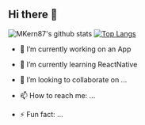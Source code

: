## Hi there 👋



![MKern87's github stats](https://github-readme-stats.vercel.app/api?username=MKern87&show_icons=true&theme=highcontrast&rank_icon=github) [![Top Langs](https://github-readme-stats.vercel.app/api/top-langs/?username=MKern87&langs_count=8&layout=donut&theme=highcontrast)](https://github.com/anuraghazra/github-readme-stats)




- 🔭 I’m currently working on an App
  
- 🌱 I’m currently learning ReactNative
  
- 👯 I’m looking to collaborate on ...
  
- 📫 How to reach me: ...
  
- ⚡ Fun fact: ...
